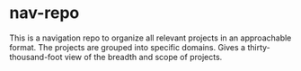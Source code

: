 # nav-repo

This is a navigation repo to organize all relevant projects in an approachable format.
The projects are grouped into specific domains.
Gives a thirty-thousand-foot view of the breadth and scope of projects. 
